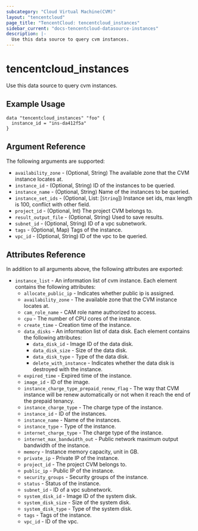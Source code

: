 ```yaml
---
subcategory: "Cloud Virtual Machine(CVM)"
layout: "tencentcloud"
page_title: "TencentCloud: tencentcloud_instances"
sidebar_current: "docs-tencentcloud-datasource-instances"
description: |-
  Use this data source to query cvm instances.
---
```


# tencentcloud_instances

Use this data source to query cvm instances.

## Example Usage

```hcl
data "tencentcloud_instances" "foo" {
  instance_id = "ins-da412f5a"
}
```

## Argument Reference

The following arguments are supported:

* `availability_zone` - (Optional, String) The available zone that the CVM instance locates at.
* `instance_id` - (Optional, String) ID of the instances to be queried.
* `instance_name` - (Optional, String) Name of the instances to be queried.
* `instance_set_ids` - (Optional, List: [`String`]) Instance set ids, max length is 100, conflict with other field.
* `project_id` - (Optional, Int) The project CVM belongs to.
* `result_output_file` - (Optional, String) Used to save results.
* `subnet_id` - (Optional, String) ID of a vpc subnetwork.
* `tags` - (Optional, Map) Tags of the instance.
* `vpc_id` - (Optional, String) ID of the vpc to be queried.

## Attributes Reference

In addition to all arguments above, the following attributes are exported:

* `instance_list` - An information list of cvm instance. Each element contains the following attributes:
  * `allocate_public_ip` - Indicates whether public ip is assigned.
  * `availability_zone` - The available zone that the CVM instance locates at.
  * `cam_role_name` - CAM role name authorized to access.
  * `cpu` - The number of CPU cores of the instance.
  * `create_time` - Creation time of the instance.
  * `data_disks` - An information list of data disk. Each element contains the following attributes:
    * `data_disk_id` - Image ID of the data disk.
    * `data_disk_size` - Size of the data disk.
    * `data_disk_type` - Type of the data disk.
    * `delete_with_instance` - Indicates whether the data disk is destroyed with the instance.
  * `expired_time` - Expired time of the instance.
  * `image_id` - ID of the image.
  * `instance_charge_type_prepaid_renew_flag` - The way that CVM instance will be renew automatically or not when it reach the end of the prepaid tenancy.
  * `instance_charge_type` - The charge type of the instance.
  * `instance_id` - ID of the instances.
  * `instance_name` - Name of the instances.
  * `instance_type` - Type of the instance.
  * `internet_charge_type` - The charge type of the instance.
  * `internet_max_bandwidth_out` - Public network maximum output bandwidth of the instance.
  * `memory` - Instance memory capacity, unit in GB.
  * `private_ip` - Private IP of the instance.
  * `project_id` - The project CVM belongs to.
  * `public_ip` - Public IP of the instance.
  * `security_groups` - Security groups of the instance.
  * `status` - Status of the instance.
  * `subnet_id` - ID of a vpc subnetwork.
  * `system_disk_id` - Image ID of the system disk.
  * `system_disk_size` - Size of the system disk.
  * `system_disk_type` - Type of the system disk.
  * `tags` - Tags of the instance.
  * `vpc_id` - ID of the vpc.


